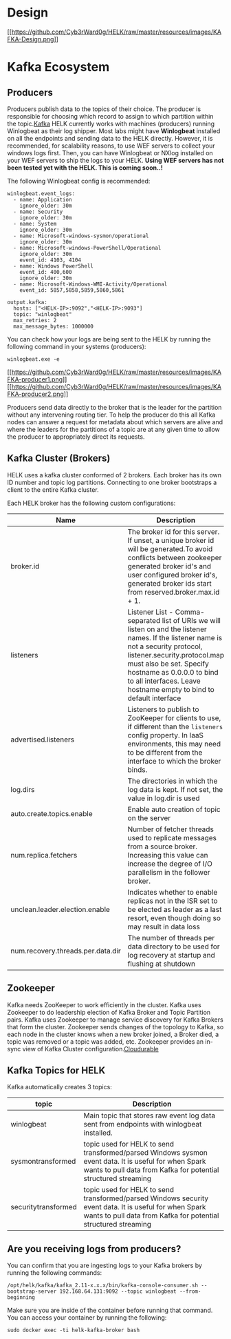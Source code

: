 # Design
[[https://github.com/Cyb3rWard0g/HELK/raw/master/resources/images/KAFKA-Design.png]]

# Kafka Ecosystem
## Producers
Producers publish data to the topics of their choice. The producer is responsible for choosing which record to assign to which partition within the topic.[Kafka](http://kafka.apache.org/documentation.html#producerapi) HELK currently works with machines (producers) running Winlogbeat as their log shipper. Most labs might have **Winlogbeat** installed on all the endpoints and sending data to the HELK directly. However, it is recommended, for scalability reasons, to use WEF servers to collect your windows logs first. Then, you can have Winlogbeat or NXlog installed on your WEF servers to ship the logs to your HELK. **Using WEF servers has not been tested yet with the HELK. This is coming soon..!**

The following Winlogbeat config is recommended:
```
winlogbeat.event_logs:
  - name: Application
    ignore_older: 30m
  - name: Security
    ignore_older: 30m
  - name: System
    ignore_older: 30m
  - name: Microsoft-windows-sysmon/operational
    ignore_older: 30m
  - name: Microsoft-windows-PowerShell/Operational
    ignore_older: 30m
    event_id: 4103, 4104
  - name: Windows PowerShell
    event_id: 400,600
    ignore_older: 30m
  - name: Microsoft-Windows-WMI-Activity/Operational
    event_id: 5857,5858,5859,5860,5861

output.kafka:
  hosts: ["<HELK-IP>:9092","<HELK-IP>:9093"]
  topic: "winlogbeat"
  max_retries: 2
  max_message_bytes: 1000000
```
You can check how your logs are being sent to the HELK by running the following command in your systems (producers):
```
winlogbeat.exe -e
```
[[https://github.com/Cyb3rWard0g/HELK/raw/master/resources/images/KAFKA-producer1.png]]
[[https://github.com/Cyb3rWard0g/HELK/raw/master/resources/images/KAFKA-producer2.png]]

Producers send data directly to the broker that is the leader for the partition without any intervening routing tier. To help the producer do this all Kafka nodes can answer a request for metadata about which servers are alive and where the leaders for the partitions of a topic are at any given time to allow the producer to appropriately direct its requests.

## Kafka Cluster (Brokers)
HELK uses a kafka cluster conformed of 2 brokers. Each broker has its own ID number and topic log partitions. Connecting to one broker bootstraps a client to the entire Kafka cluster.

Each HELK broker has the following custom configurations:

| Name | Description | Type | Value |
|--------|---------|-------|-------|
| broker.id | The broker id for this server. If unset, a unique broker id will be generated.To avoid conflicts between zookeeper generated broker id's and user configured broker id's, generated broker ids start from reserved.broker.max.id + 1. | int | 1,2 |
| listeners | Listener List - Comma-separated list of URIs we will listen on and the listener names. If the listener name is not a security protocol, listener.security.protocol.map must also be set. Specify hostname as 0.0.0.0 to bind to all interfaces. Leave hostname empty to bind to default interface | string | PLAINTEXT://:9092 PLAINTEXT://:9093 |
| advertised.listeners | Listeners to publish to ZooKeeper for clients to use, if different than the `listeners` config property. In IaaS environments, this may need to be different from the interface to which the broker binds. | string | PLAINTEXT://HELKIP:9092 PLAINTEXT://HELKIP:9093 |
| log.dirs | The directories in which the log data is kept. If not set, the value in log.dir is used | string | /tmp/kafka-logs |
| auto.create.topics.enable | Enable auto creation of topic on the server | boolean | false |
| num.replica.fetchers | Number of fetcher threads used to replicate messages from a source broker. Increasing this value can increase the degree of I/O parallelism in the follower broker. | int | 2 |
| unclean.leader.election.enable | Indicates whether to enable replicas not in the ISR set to be elected as leader as a last resort, even though doing so may result in data loss | boolean | true |
| num.recovery.threads.per.data.dir | The number of threads per data directory to be used for log recovery at startup and flushing at shutdown | int | 1 |

## Zookeeper
Kafka needs ZooKeeper to work efficiently in the cluster. Kafka uses Zookeeper to do leadership election of Kafka Broker and Topic Partition pairs. Kafka uses Zookeeper to manage service discovery for Kafka Brokers that form the cluster. Zookeeper sends changes of the topology to Kafka, so each node in the cluster knows when a new broker joined, a Broker died, a topic was removed or a topic was added, etc. Zookeeper provides an in-sync view of Kafka Cluster configuration.[Cloudurable](http://cloudurable.com/blog/kafka-architecture/index.html)

## Kafka Topics for HELK
Kafka automatically creates 3 topics:

| topic | Description | 
|--------|---------|
| winlogbeat | Main topic that stores raw event log data sent from endpoints with winlogbeat installed. |
| sysmontransformed | topic used for HELK to send transformed/parsed Windows sysmon event data. It is useful for when Spark wants to pull data from Kafka for potential structured streaming |
| securitytransformed | topic used for HELK to send transformed/parsed Windows security event data. It is useful for when Spark wants to pull data from Kafka for potential structured streaming |

## Are you receiving logs from producers?
You can confirm that you are ingesting logs to your Kafka brokers by running the following commands:
```
/opt/helk/kafka/kafka_2.11-x.x.x/bin/kafka-console-consumer.sh --bootstrap-server 192.168.64.131:9092 --topic winlogbeat --from-beginning
```
Make sure you are inside of the container before running that command. You can access your container by running the following:
```
sudo docker exec -ti helk-kafka-broker bash
```